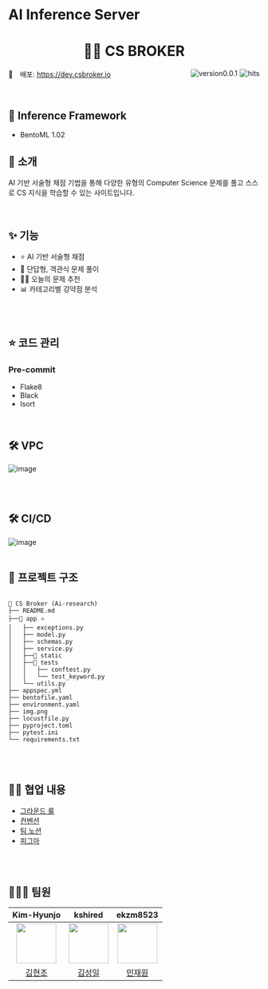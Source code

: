 # AI Inference Server

<h1 align="center">
	🧑‍💻 CS BROKER
</h1>

<img src="https://hits.seeyoufarm.com/api/count/incr/badge.svg?url=https://github.com/SW13-Monstera/frontend&count_bg=%234E416D&title_bg=%23727272&icon=&icon_color=%23E7E7E7&title=hits&edge_flat=false" alt="hits" align='right' style='margin-left:5px;' />

<img src="https://img.shields.io/badge/version-v0.0.1-blue" alt="version0.0.1" align='right' style='margin-left:5px;'/>

🔗 배포: <https://dev.csbroker.io>

<br/>

## 🩻 Inference Framework
- BentoML 1.02

## 👋 소개

AI 기반 서술형 채점 기법을 통해
다양한 유형의 Computer Science 문제를 풀고
스스로 CS 지식을 학습할 수 있는 사이트입니다.

<br/>

## ✨ 기능

- ⭐ AI 기반 서술형 채점
- 📝 단답형, 객관식 문제 풀이
- 🙋‍♂️ 오늘의 문제 추천
- 📊 카테고리별 강약점 분석

<br/><br/>



## ⭐️ 코드 관리
### Pre-commit
  -  Flake8
  -  Black
  -  Isort

<br/>

## 🛠 VPC

![image](https://user-images.githubusercontent.com/67869514/190994895-642abe3b-92ce-41ea-8e05-cde6d5358959.png)

<br/><br/>


## 🛠 CI/CD

![image](https://user-images.githubusercontent.com/67869514/190995142-fc78b1b5-e4a1-43f0-9241-1e3b8e2b7b8b.png)
<br/><br/>

## 📂 프로젝트 구조

```

📁 CS Broker (Ai-research)
├── README.md
├──📁 app ⭐
│   ├── exceptions.py
│   ├── model.py
│   ├── schemas.py
│   ├── service.py
│   ├──📁 static
│   ├──📁 tests
│   │   ├── conftest.py
│   │   └── test_keyword.py
│   └── utils.py
├── appspec.yml
├── bentofile.yaml
├── environment.yaml
├── img.png
├── locustfile.py
├── pyproject.toml
├── pytest.ini
└── requirements.txt

```

<br/><br/>

## 🤙🏻 협업 내용

- [그라운드 룰][ground-rule]
- [컨벤션][convention]
- [팀 노션][notion]
- [피그마][figma]



<br/><br/>

## 👩🏻‍💻 팀원

|                      **Kim-Hyunjo**                      |                      **kshired**                      |                      **ekzm8523**                      |
| :------------------------------------------------------: | :---------------------------------------------------: | :----------------------------------------------------: |
| <img src="https://github.com/Kim-Hyunjo.png" width="80"> | <img src="https://github.com/kshired.png" width="80"> | <img src="https://github.com/ekzm8523.png" width="80"> |
|         [김현조](https://github.com/Kim-Hyunjo)          |         [김성일](https://github.com/kshired)          |         [민재원](https://github.com/ekzm8523)          |

[ground-rule]: https://github.com/SW13-Monstera/.github/wiki/Ground-Rule
[convention]: https://github.com/SW13-Monstera/.github/wiki/Convention
[notion]: https://seed-cry-ce7.notion.site/QUARTER-f5f30a4b31264ae48129812cfb6e67f0
[figma]: https://www.figma.com/file/aBDgy14qYv8oEiqC6n8p4S/CS%2BBROKER-(1)?node-id=0%3A1
